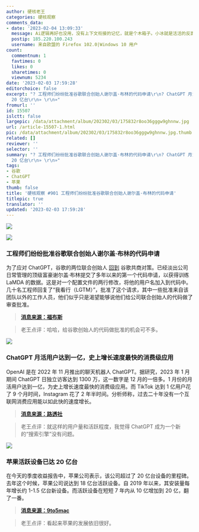 ```yaml
---
author: 硬核老王
categories: 硬核观察
comments_data:
- date: '2023-02-04 13:09:33'
  message: Ai逻辑再好也没用，没有上下文衔接的记忆，就是个木箱子。小冰就是活活的反面教材
  postip: 185.220.100.243
  username: 来自欧盟的 Firefox 102.0|Windows 10 用户
count:
  commentnum: 1
  favtimes: 0
  likes: 0
  sharetimes: 0
  viewnum: 5234
date: '2023-02-03 17:59:28'
editorchoice: false
excerpt: "? 工程师们纷纷批准谷歌联合创始人谢尔盖·布林的代码申请\r\n? ChatGPT 月活用户达到一亿，史上增长速度最快的消费级应用\r\n? 苹果活跃设备已达
  20 亿台\r\n» \r\n»"
fromurl: ''
id: 15507
islctt: false
largepic: /data/attachment/album/202302/03/175832r8oo36gggw9ghnnw.jpg
url: /article-15507-1.html
pic: /data/attachment/album/202302/03/175832r8oo36gggw9ghnnw.jpg.thumb.jpg
related: []
reviewer: ''
selector: ''
summary: "? 工程师们纷纷批准谷歌联合创始人谢尔盖·布林的代码申请\r\n? ChatGPT 月活用户达到一亿，史上增长速度最快的消费级应用\r\n? 苹果活跃设备已达
  20 亿台\r\n» \r\n»"
tags:
- 谷歌
- ChatGPT
- 苹果
thumb: false
title: '硬核观察 #901 工程师们纷纷批准谷歌联合创始人谢尔盖·布林的代码申请'
titlepic: true
translator: ''
updated: '2023-02-03 17:59:28'
---
```


![](/data/attachment/album/202302/03/175832r8oo36gggw9ghnnw.jpg)


![](/data/attachment/album/202302/03/175841qujrrhg3ghzhqorx.jpg)


### 工程师们纷纷批准谷歌联合创始人谢尔盖·布林的代码申请


为了应对 ChatGPT，谷歌的两位联合创始人 [回到](/article-15465-1.html) 谷歌共商对策。已经淡出公司日常管理的顶级富豪谢尔盖·布林提交了多年以来的第一个代码申请，以获得训练 LaMDA 的数据。这是对一个配置文件的两行修改，将他的用户名加入到代码中。几十名工程师回复了“我看行（LGTM）”，批准了这个请求，其中一些批准来自该团队以外的工作人员，他们似乎只是渴望能够说他们给公司联合创始人的代码做了审查批准。



> 
> **[消息来源：福布斯](https://www.forbes.com/sites/richardnieva/2023/01/31/sergey-brin-code-request-lamda/?sh=719e5fdb7ce6)**
> 
> 
> 



> 
> 老王点评：哈哈，给谷歌创始人的代码做批准的机会可不多。
> 
> 
> 


![](/data/attachment/album/202302/03/175852lcylofo9xxfy69l3.jpg)


### ChatGPT 月活用户达到一亿，史上增长速度最快的消费级应用


OpenAI 是在 2022 年 11 月推出的聊天机器人 ChatGPT。据研究，2023 年 1 月期间 ChatGPT 日独立访客达到 1300 万，这一数字是 12 月的一倍多。1 月份的月活用户达到一亿，为史上增长速度最快的消费级应用。而 TikTok 达到 1 亿用户花了 9 个月时间，Instagram 花了 2 年半时间。分析师称，过去二十年没有一个互联网消费应用能以如此快的速度增长。



> 
> **[消息来源：路透社](https://www.reuters.com/technology/chatgpt-sets-record-fastest-growing-user-base-analyst-note-2023-02-01/)**
> 
> 
> 



> 
> 老王点评：就这样的用户量和活跃程度，我觉得 ChatGPT 成为一个新的“搜索引擎”没有问题。
> 
> 
> 


![](/data/attachment/album/202302/03/175906iyoyj4ccwj9n3fwf.jpg)


### 苹果活跃设备已达 20 亿台


在今天的季度收益报告中，苹果公司表示，该公司超过了 20 亿台设备的里程碑。去年这个时候，苹果公司说达到 18 亿台活跃设备。自 2019 年以来，其安装量每年增长约 1-1.5 亿台新设备。而活跃设备在短短 7 年内从 10 亿增加到 20 亿，翻了一番。



> 
> **[消息来源：9to5mac](https://9to5mac.com/2023/02/02/apple-hits-2-billion-active-devices/)**
> 
> 
> 



> 
> 老王点评：看起来苹果的发展依旧很好。
> 
> 
>